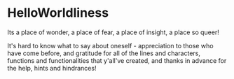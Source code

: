 # HelloWorldliness
Its a place of wonder, a place of fear, a place of insight, a place so queer!

It's hard to know what to say about oneself - appreciation to those who have come before, and gratitude for all of the lines and characters, functions and functionalities that y'all've created, and thanks in advance for the help, hints and hindrances!
